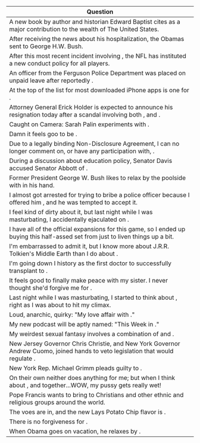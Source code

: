 Question |
--- |
A new book by author and historian Edward Baptist cites <BLANK> as a major contribution to the wealth of The United States. |
After receiving the news about his hospitalization, the Obamas sent <BLANK> to George H.W. Bush. |
After this most recent incident involving <BLANK>, the NFL has instituted a new conduct policy for all players. |
An officer from the Ferguson Police Department was placed on unpaid leave after reportedly <BLANK>. |
At the top of the list for most downloaded iPhone apps is one for <BLANK>. |
Attorney General Erick Holder is expected to announce his resignation today after a scandal involving both <BLANK>, and <BLANK>. |
Caught on Camera: Sarah Palin experiments with <BLANK>. |
Damn it feels goo to be <BLANK>. |
Due to a legally binding Non-Disclosure Agreement, I can no longer comment on, or have any participation with, <BLANK>. |
During a discussion about education policy, Senator Davis accused Senator Abbott of <BLANK>. |
Former President George W. Bush likes to relax by the poolside with <BLANK> in his hand. |
I almost got arrested for trying to bribe a police officer because I offered him <BLANK>, and he was tempted to accept it. |
I feel kind of dirty about it, but last night while I was masturbating, I accidentally ejaculated on <BLANK>. |
I have all of the official expansions for this game, so I ended up buying this half-assed set from <BLANK> just to liven things up a bit. |
I'm embarrassed to admit it, but I know more about J.R.R. Tolkien's Middle Earth than I do about <BLANK>. |
I'm going down I history as the first doctor to successfully transplant <BLANK> to <BLANK>. |
It feels good to finally make peace with my sister. I never thought she'd forgive me for <BLANK>. |
Last night while I was masturbating, I started to think about <BLANK>, right as I was about to hit my climax. |
Loud, anarchic, quirky: "My love affair with <BLANK>." |
My new podcast will be aptly named: "This Week in <BLANK>." |
My weirdest sexual fantasy involves a combination of <BLANK> and <BLANK>. |
New Jersey Governor Chris Christie, and New York Governor Andrew Cuomo, joined hands to veto legislation that would regulate <BLANK>. |
New York Rep. Michael Grimm pleads guilty to <BLANK>. |
On their own neither does anything for me; but when I think about <BLANK>, and <BLANK> together...WOW, my pussy gets really wet! |
Pope Francis wants to bring <BLANK> to Christians and other ethnic and religious groups around the world. |
The voes are in, and the new Lays Potato Chip flavor is <BLANK>. |
There is no forgiveness for <BLANK>. |
When Obama goes on vacation, he relaxes by <BLANK>. |
